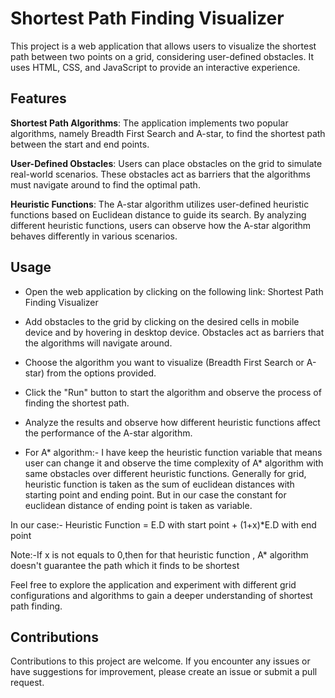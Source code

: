 # Shortest Path Finding Visualizer
This project is a web application that allows users to visualize the shortest path between two points on a grid, considering user-defined obstacles.
It uses HTML, CSS, and JavaScript to provide an interactive experience.

## Features
**Shortest Path Algorithms**: The application implements two popular algorithms, namely Breadth First Search and A-star, to find the 
                          shortest path between the start and end points.

**User-Defined Obstacles**: Users can place obstacles on the grid to simulate real-world scenarios. These obstacles act as barriers that the algorithms must navigate around to find the optimal path.

**Heuristic Functions**: The A-star algorithm utilizes user-defined heuristic functions based on Euclidean distance to guide its search. By analyzing different heuristic functions, users can observe how the A-star algorithm behaves differently in various scenarios.

## Usage
*  Open the web application by clicking on the following link: Shortest Path Finding Visualizer

*  Add obstacles to the grid by clicking on the desired cells in mobile device and by hovering in desktop device. Obstacles act as barriers that the algorithms will navigate around.

*  Choose the algorithm you want to visualize (Breadth First Search or A-star) from the options provided.

*  Click the "Run" button to start the algorithm and observe the process of finding the shortest path.

*  Analyze the results and observe how different heuristic functions affect the performance of the A-star algorithm.
*  For A* algorithm:- I have keep the heuristic function variable that means user can change it and observe the time complexity of A* algorithm with same obstacles over different heuristic functions. Generally for grid, heuristic function is taken as the sum of euclidean distances with starting point and ending point. But in our case the constant for euclidean distance of ending point is taken as variable.

In our case:-
Heuristic Function = E.D with start point + (1+x)*E.D with end point

Note:-If x is not equals to 0,then for that heuristic function , A* algorithm doesn't guarantee the path which it finds to be shortest

Feel free to explore the application and experiment with different grid configurations and algorithms to gain a deeper understanding of shortest path finding.


## Contributions
Contributions to this project are welcome. If you encounter any issues or have suggestions for improvement, please create an issue or submit a pull request.
